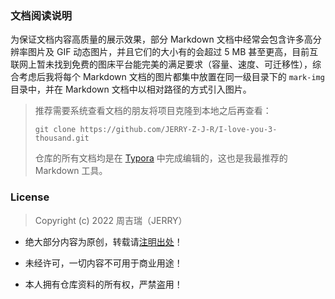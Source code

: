 ### 文档阅读说明

为保证文档内容高质量的展示效果，部分 Markdown 文档中经常会包含许多高分辨率图片及 GIF 动态图片，并且它们的大小有的会超过 5 MB 甚至更高，目前互联网上暂未找到免费的图床平台能完美的满足要求（容量、速度、可迁移性），综合考虑后我将每个 Markdown 文档的图片都集中放置在同一级目录下的 `mark-img` 目录中，并在 Markdown 文档中以相对路径的方式引入图片。

> 推荐需要系统查看文档的朋友将项目克隆到本地之后再查看：
>
> `git clone https://github.com/JERRY-Z-J-R/I-love-you-3-thousand.git`
>
> 仓库的所有文档均是在 [Typora](https://typora.io/) 中完成编辑的，这也是我最推荐的 Markdown 工具。

### License                  

> Copyright (c) 2022 周吉瑞（JERRY）

- 绝大部分内容为原创，转载请[注明出处](https://github.com/JERRY-Z-J-R/I-love-you-3-thousand)！

- 未经许可，一切内容不可用于商业用途！

- 本人拥有仓库资料的所有权，严禁盗用！

